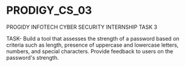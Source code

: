 # PRODIGY_CS_03
PROGIDY INFOTECH CYBER SECURITY INTERNSHIP TASK 3

TASK-
Build a tool that assesses the strength of a password based on criteria such as length, presence of uppercase and lowercase letters, numbers, and special characters. Provide feedback to users on the password's strength.
